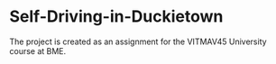 # Self-Driving-in-Duckietown
The project is created as an assignment for the VITMAV45 University course at BME.
